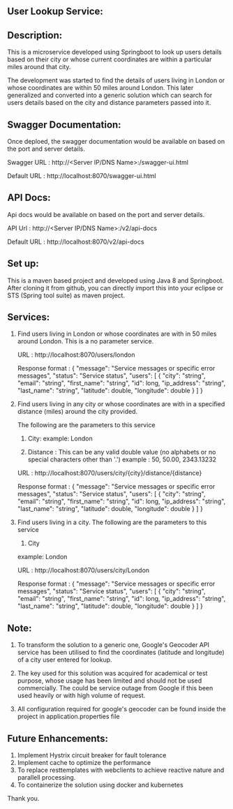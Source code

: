 
User Lookup Service:
---------------------


Description:
------------
This is a microservice developed using Springboot to look up users details based on their city or whose current coordinates are within a particular
miles around that city.

The development was started to find the details of users living in London or whose coordinates are within 50 miles around London. This later generalized
and converted into a generic solution which can search for users details based on the city and distance parameters passed into it.

Swagger Documentation:
----------------------
Once deploed, the swagger documentation would be available on based on the port and server details.

Swagger URL : http://<Server IP/DNS Name>:<port>/swagger-ui.html
   
Default URL : http://localhost:8070/swagger-ui.html


API Docs:
---------
Api docs would be available on based on the port and server details.

API Url     : http://<Server IP/DNS Name>:<port>/v2/api-docs
   
Default URL : http://localhost:8070/v2/api-docs


Set up:
-------
This is a maven based project and developed using Java 8 and Springboot.
After cloning it from github, you can directly import this into your eclipse or STS (Spring tool suite) as maven project.

Services:
---------

1. Find users living in London or whose coordinates are with in 50 miles around London. This is a no parameter service.
   
   URL : http://localhost:8070/users/london
   
   Response format :
           {
              "message": "Service messages or specific error messages",
              "status": "Service status",
              "users": [
                {
                  "city": "string",
                  "email": "string",
                  "first_name": "string",
                  "id": long,
                  "ip_address": "string",
                  "last_name": "string",
                  "latitude": double,
                  "longitude": double
                }
              ]
            }


2. Find users living in any city or whose coordinates are with in a specified distance (miles) around the city provided. 

   The following are the parameters to this service
      
      1. City:     example: London
      
      2. Distance :  This can be any valid double value (no alphabets or no special characters other than '.') example : 50, 50.00, 2343.13232
      
   
   URL : http://localhost:8070/users/city/{city}/distance/{distance}
   
   
   Response format :
           {
              "message": "Service messages or specific error messages",
              "status": "Service status",
              "users": [
                {
                  "city": "string",
                  "email": "string",
                  "first_name": "string",
                  "id": long,
                  "ip_address": "string",
                  "last_name": "string",
                  "latitude": double,
                  "longitude": double
                }
              ]
            }
     
     
3. Find users living in a city. The following are the parameters to this service
     
     1. City 
     
     example: London


   URL : http://localhost:8070/users/city/London
   
   
   Response format :
           {
              "message": "Service messages or specific error messages",
              "status": "Service status",
              "users": [
                {
                  "city": "string",
                  "email": "string",
                  "first_name": "string",
                  "id": long,
                  "ip_address": "string",
                  "last_name": "string",
                  "latitude": double,
                  "longitude": double
                }
              ]
            }
   
   
Note:
------

1. To transform the solution to a generic one, Google's Geocoder API service has been utilised to find the coordinates (latitude and longitude)   
of a city user entered for lookup.

2. The key used for this solution was acquired for academical or test purpose, whose usage has been limited and should not be used commercially. 
The could be service outage from Google if this been used heavily or with high volume of request.

3. All configuration required for google's geocoder can be found inside the project in application.properties file


Future Enhancements:
--------------------

1. Implement Hystrix circuit breaker for fault tolerance
2. Implement cache to optimize the performance
3. To replace resttemplates with webclients to achieve reactive nature and parallell processing.
4. To containerize the solution using docker and kubernetes


Thank you.
